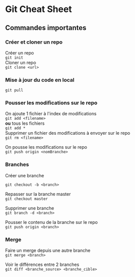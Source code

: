 # Git Cheat Sheet

## Commandes importantes 
### Créer et cloner un repo 
Créer un repo  
`git init`  
Cloner un repo  
`git clone <url>`  

### Mise à jour du code en local 

`git pull `

### Pousser les modifications sur le repo 
On ajoute 1 fichier à l'index de modifications  
`git add <filename>`  
**ou** tous les fichiers  
`git add *`  
Supprimer un fichier des modifications à envoyer sur le repo  
`git rm <filename>`


On pousse les modifications sur le repo  
` git push origin <nomBranche> `

### Branches 
Créer une branche 

`git checkout -b <branch>`

Repasser sur la branche master  
`git checkout master`

Supprimer une branche  
`git branch -d <branch>`

Pousser le contenu de la branche sur le repo  
`git push origin <branch>`  

### Merge 

Faire un merge depuis une autre branche  
`git merge <branch>`  

Voir le différences entre 2 branches  
`git diff <branche_source> <branche_cible>`
